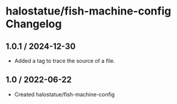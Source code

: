 # halostatue/fish-machine-config Changelog

## 1.0.1 / 2024-12-30

- Added a tag to trace the source of a file.

## 1.0 / 2022-06-22

- Created halostatue/fish-machine-config
